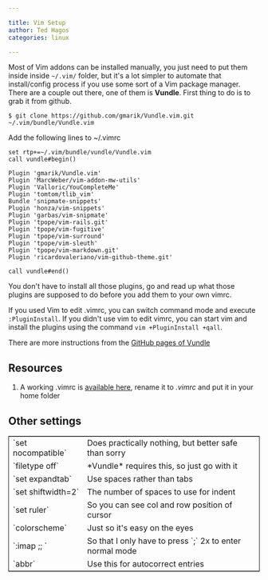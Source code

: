 ```yaml
---

title: Vim Setup 
author: Ted Hagos
categories: linux

---
```




Most of Vim addons can be installed manually, you just need to put them inside inside `~/.vim/` folder, but it's a lot simpler to automate that install/config process if you use some sort of a Vim package manager. There are a couple out there, one of them is **Vundle**. First thing to do is to grab it from github. 

`$ git clone https://github.com/gmarik/Vundle.vim.git ~/.vim/bundle/Vundle.vim`

Add the following lines to ~/.vimrc

~~~
set rtp+=~/.vim/bundle/vundle/Vundle.vim
call vundle#begin()

Plugin 'gmarik/Vundle.vim'
Plugin 'MarcWeber/vim-addon-mw-utils'
Plugin 'Valloric/YouCompleteMe'
Plugin 'tomtom/tlib_vim'
Bundle 'snipmate-snippets'
Plugin 'honza/vim-snippets'
Plugin 'garbas/vim-snipmate'
Plugin 'tpope/vim-rails.git'
Plugin 'tpope/vim-fugitive'
Plugin 'tpope/vim-surround'
Plugin 'tpope/vim-sleuth'
Plugin 'tpope/vim-markdown.git'
Plugin 'ricardovaleriano/vim-github-theme.git'

call vundle#end()
~~~

You don't have to install all those plugins, go and read up what those plugins are supposed to do before you add them to your own vimrc. 

If you used Vim to edit .vimrc, you can switch command mode and execute `:PluginInstall`. If you didn't use vim to edit vimrc, you can start vim and install the plugins using the command `vim +PluginInstall +qall`. 

There are more instructions from the [GitHub pages of Vundle](https://github.com/gmarik/Vundle.vim) 

## Resources

1. A working .vimrc is [available here](../resources/linux/vimrc.txt), rename it to *.vimrc* and put it in your home folder 

## Other settings

<table border="2" cellspacing="0" cellpadding="6" rules="groups" frame="hsides">
<colgroup>
<col  class="left" />
<col  class="left" />
</colgroup>
<tbody>
<tr>
<td class="left">`set nocompatible`</td>
<td class="left">Does practically nothing, but better safe than sorry</td>
</tr>
<tr>
<td class="left">`filetype off`</td>
<td class="left">*Vundle* requires this, so just go with it</td>
</tr>
<tr>
<td class="left">`set expandtab`</td>
<td class="left">Use spaces rather than tabs</td>
</tr>
<tr>
<td class="left">`set shiftwidth=2`</td>
<td class="left">The number of spaces to use for indent</td>
</tr>
<tr>
<td class="left">`set ruler`</td>
<td class="left">So you can see col and row position of cursor</td>
</tr>
<tr>
<td class="left">`colorscheme`</td>
<td class="left">Just so it's easy on the eyes</td>
</tr>
<tr>
<td class="left">`:imap ;; <Esc>`</td>
<td class="left">So that I only have to press `;` 2x to enter normal mode</td>
</tr>
<tr>
<td class="left">`abbr`</td>
<td class="left">Use this for autocorrect entries</td>
</tr>
</tbody>
</table>



